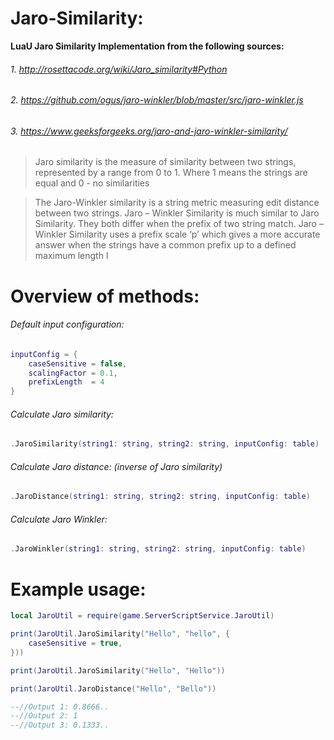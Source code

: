 # Jaro-Similarity:

**LuaU Jaro Similarity Implementation from the following sources:**

###### 1. http://rosettacode.org/wiki/Jaro_similarity#Python
###### 2. https://github.com/ogus/jaro-winkler/blob/master/src/jaro-winkler.js 
###### 3. https://www.geeksforgeeks.org/jaro-and-jaro-winkler-similarity/


>Jaro similarity is the measure of similarity between two strings, represented by a range from 0 to 1. Where 1 means the strings are equal and 0 - no similarities

>The Jaro-Winkler similarity is a string metric measuring edit distance between two strings. Jaro – Winkler Similarity is much similar to Jaro Similarity. They both differ when the prefix of two string match. Jaro – Winkler Similarity uses a prefix scale ‘p’ which gives a more accurate answer when the strings have a common prefix up to a defined maximum length l


# Overview of methods:

###### Default input configuration:
```lua
inputConfig = {
    caseSensitive = false,
    scalingFactor = 0.1,
    prefixLength  = 4
}
```

###### Calculate Jaro similarity:
```lua
.JaroSimilarity(string1: string, string2: string, inputConfig: table)
```
###### Calculate Jaro distance: (inverse of Jaro similarity)
```lua
.JaroDistance(string1: string, string2: string, inputConfig: table)
```
###### Calculate Jaro Winkler:
```lua
.JaroWinkler(string1: string, string2: string, inputConfig: table)
```
# Example usage:
```lua
local JaroUtil = require(game.ServerScriptService.JaroUtil)

print(JaroUtil.JaroSimilarity("Hello", "hello", {
    caseSensitive = true,
}))

print(JaroUtil.JaroSimilarity("Hello", "Hello")) 

print(JaroUtil.JaroDistance("Hello", "Bello"))

--//Output 1: 0.8666..
--//Output 2: 1
--//Output 3: 0.1333.. 
```
